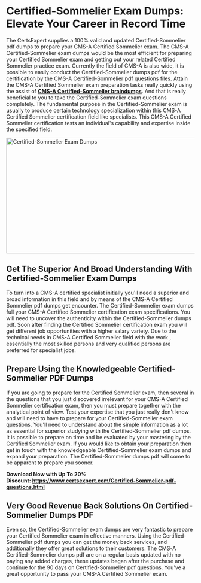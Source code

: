 <h1><strong>Certified-Sommelier Exam Dumps: Elevate Your Career in Record Time</strong></h1>
<p>The CertsExpert supplies a 100% valid and updated Certified-Sommelier pdf dumps to prepare your CMS-A Certified Sommelier exam. The CMS-A Certified-Sommelier exam dumps would be the most efficient for preparing your Certified Sommelier exam and getting out your related Certified Sommelier practice exam. Currently the field of CMS-A is also wide, it is possible to easily conduct the Certified-Sommelier dumps pdf for the certification by the CMS-A Certified-Sommelier pdf questions files. Attain the CMS-A Certified Sommelier exam preparation tasks really quickly using the assist of <a href="https://www.certsexpert.com/Certified-Sommelier-pdf-questions.html"><strong>CMS-A Certified-Sommelier braindumps</strong></a>. And that is really beneficial to you to take the Certified-Sommelier exam questions completely. The fundamental purpose in the Certified-Sommelier exam is usually to produce certain technology specialization within this CMS-A Certified Sommelier certification field like specialists. This CMS-A Certified Sommelier certification tests an individual's capability and expertise inside the specified field.</p>
<p><img src="https://i.ibb.co/8PbCt5M/Copy-of-Copy-of-Copy-of-Copy-of-Copy-of-Minimalist-Business-You-Tube-Thumbnail-43.png" alt="Certified-Sommelier Exam Dumps" width="550" height="309" /></p>
<h2><strong>Get The Superior And Broad Understanding With Certified-Sommelier Exam Dumps</strong></h2>
<p>To turn into a CMS-A certified specialist initially you'll need a superior and broad information in this field and by means of the CMS-A Certified Sommelier pdf dumps get encounter. The Certified-Sommelier exam dumps full your CMS-A Certified Sommelier certification exam specifications. You will need to uncover the authenticity within the Certified-Sommelier dumps pdf. Soon after finding the Certified Sommelier certification exam you will get different job opportunities with a higher salary variety. Due to the technical needs in CMS-A Certified Sommelier field with the work , essentially the most skilled persons and very qualified persons are preferred for specialist jobs.&nbsp;</p>
<h2><strong>Prepare Using the Knowledgeable Certified-Sommelier PDF Dumps</strong></h2>
<p>If you are going to prepare for the Certified Sommelier exam, then several in the questions that you just discovered irrelevant for your CMS-A Certified Sommelier certification exam, then you must prepare together with the analytical point of view. Test your expertise that you just really don't know and will need to have to prepare for your Certified-Sommelier exam questions. You'll need to understand about the simple information as a lot as essential for superior studying with the Certified-Sommelier pdf dumps. It is possible to prepare on time and be evaluated by your mastering by the Certified Sommelier exam. If you would like to obtain your preparation then get in touch with the knowledgeable Certified-Sommelier exam dumps and expand your preparation. The Certified-Sommelier dumps pdf will come to be apparent to prepare you sooner.</p>
<p><strong>Download Now with Up To 20% Discount:&nbsp;<a href="https://www.certsexpert.com/Certified-Sommelier-pdf-questions.html">https://www.certsexpert.com/Certified-Sommelier-pdf-questions.html</a></strong></p>
<h2><strong>Very Good Revenue Back Solutions On Certified-Sommelier Dumps PDF</strong></h2>
<p>Even so, the Certified-Sommelier exam dumps are very fantastic to prepare your Certified Sommelier exam in effective manners. Using the Certified-Sommelier pdf dumps you can get the money back services, and additionally they offer great solutions to their customers. The CMS-A Certified-Sommelier dumps pdf are on a regular basis updated with no paying any added charges, these updates began after the purchase and continue for the 90 days on Certified-Sommelier pdf questions. You've a great opportunity to pass your CMS-A Certified Sommelier exam.</p>
